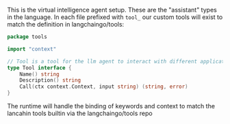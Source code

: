 This is the virtual intelligence agent setup. 
These are the "assistant" types in the language.
In each file prefixed with `tool_` our custom tools will
exist to match the definition in langchaingo/tools:
```go
package tools

import "context"

// Tool is a tool for the llm agent to interact with different applications.
type Tool interface {
	Name() string
	Description() string
	Call(ctx context.Context, input string) (string, error)
}
```

The runtime will handle the binding of keywords and context to match the lancahin tools builtin via the langchaingo/tools repo